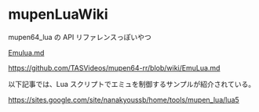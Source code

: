 # mupenLuaWiki

mupen64_lua の API リファレンスっぽいやつ

[Emulua.md](./EmuLua.md)

https://github.com/TASVideos/mupen64-rr/blob/wiki/EmuLua.md

以下記事では、Lua スクリプトでエミュを制御するサンプルが紹介されている。

https://sites.google.com/site/nanakyoussb/home/tools/mupen_lua/lua5
